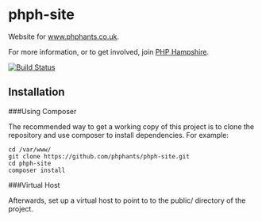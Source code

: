 phph-site
=========

Website for www.phphants.co.uk.

For more information, or to get involved, join [PHP Hampshire](http://phphants.co.uk/join).

[![Build Status](https://secure.travis-ci.org/phphants/phph-site.png?branch=master)](https://travis-ci.org/phphants/phph-site)

Installation
------------

###Using Composer

The recommended way to get a working copy of this project is to clone the repository and use composer to install dependencies. For example:

    cd /var/www/
    git clone https://github.com/phphants/phph-site.git
    cd phph-site
    composer install


###Virtual Host

Afterwards, set up a virtual host to point to to the public/ directory of the project.
